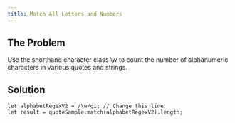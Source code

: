```yaml
---
title: Match All Letters and Numbers
---
```

## The Problem
Use the shorthand character class \w to count the number of alphanumeric characters in various quotes and strings.

## Solution  

```let quoteSample = "The five boxing wizards jump quickly.";  
let alphabetRegexV2 = /\w/gi; // Change this line  
let result = quoteSample.match(alphabetRegexV2).length;  
```



<!-- The article goes here, in GitHub-flavored Markdown. Feel free to add YouTube videos, images, and CodePen/JSBin embeds  -->
